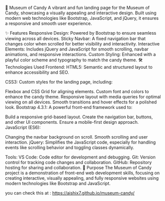 🍬 Museum of Candy
A vibrant and fun landing page for the Museum of Candy, showcasing a visually appealing and interactive design. Built using modern web technologies like Bootstrap, JavaScript, and jQuery, it ensures a responsive and smooth user experience.

✨ Features
Responsive Design: Powered by Bootstrap to ensure seamless viewing across all devices.
Sticky Navbar: A fixed navigation bar that changes color when scrolled for better visibility and interactivity.
Interactive Elements: Includes jQuery and JavaScript for smooth scrolling, navbar animations, and responsive interactions.
Custom Styling: Enhanced with a playful color scheme and typography to match the candy theme.
🛠️ Technologies Used
Frontend:
HTML5:
Semantic and structured layout to enhance accessibility and SEO.

CSS3:
Custom styles for the landing page, including:

Flexbox and CSS Grid for aligning elements.
Custom font and colors to enhance the candy theme.
Responsive layout with media queries for optimal viewing on all devices.
Smooth transitions and hover effects for a polished look.
Bootstrap 4.3.1:
A powerful front-end framework used to:

Build a responsive grid-based layout.
Create the navigation bar, buttons, and other UI components.
Ensure a mobile-first design approach.
JavaScript (ES6):

Changing the navbar background on scroll.
Smooth scrolling and user interaction.
jQuery:
Simplifies the JavaScript code, especially for handling events like scrolling behavior and toggling classes dynamically.

Tools:
VS Code: Code editor for development and debugging.
Git: Version control for tracking code changes and collaboration.
GitHub: Repository hosting for sharing and collaboration.
🎯 Purpose
The Museum of Candy project is a demonstration of front-end web development skills, focusing on creating interactive, visually appealing, and fully responsive websites using modern technologies like Bootstrap and JavaScript.

you can check this at : https://aishix7.github.io/museum-candy/
